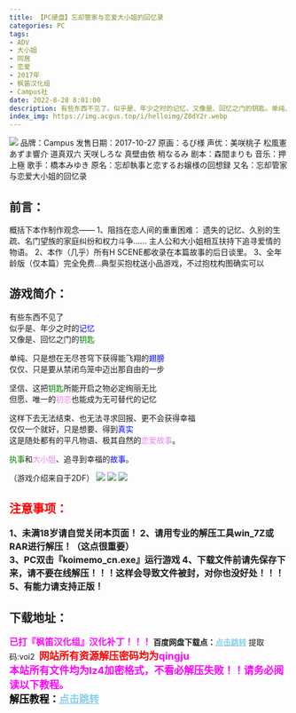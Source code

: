 ```yaml
---
title: 【PC硬盘】忘却管家与恋爱大小姐的回忆录
categories: PC
tags:
- ADV
- 大小姐
- 同居
- 恋爱
- 2017年
- 枫笛汉化组
- Campus社
date: 2022-8-28 8:01:00
description: 有些东西不见了。似乎是、年少之时的记忆，又像是、回忆之门的钥匙。单纯、只是想在无尽苍穹下获得能飞翔的翅膀，仅仅、只是要从禁闭鸟笼中迈出那自由的一步。坚信、这把钥匙所能开启之物必定绚丽无比。但愿、唯一的初恋也能成为无可替代的记忆，这样下去无法结束、也无法寻求回报、更不会获得幸福，仅仅一个就好，只是想要、得到真实，这是随处都有的平凡物语、极其自然的恋爱故事。执事和大小姐、追寻到幸福的故事。
index_img: https://img.acgus.top/i/helloimg/Z8dY2r.webp
---
```

![](https://img.acgus.top/i/helloimg/Z8dY2r.webp)
品牌：Campus
发售日期：2017-10-27
原画：るび様
声优：美咲桃子 松風憲 あずま響介 道真双六 天咲しろな 真壁由依 梢なるみ
剧本：森間まりも
音乐：押上極
歌手：橋本みゆき
原名：忘却執事と恋するお嬢様の回想録
又名：忘却管家与恋爱大小姐的回忆录

## **前言：**
概括下本作制作观念——
1、阻挡在恋人间的重重困难：
遗失的记忆、久别的生疏、名门望族的家庭纠纷和权力斗争……
主人公和大小姐相互扶持下追寻爱情的物语。
2、本作（几乎）所有H SCENE都收录在本篇故事的后日谈里。
3、全年龄版（仅本篇）完全免费…典型买抱枕送小品游戏，不过抱枕构图确实可以

## 游戏简介：

<p>有些东西不见了<br />
似乎是、年少之时的<span style="color:#0000FF;">记忆</span><br />
又像是、回忆之门的<span style="color:#008000;">钥匙</span></p>

<p>单纯、只是想在无尽苍穹下获得能飞翔的<span style="color:#0000FF;">翅膀</span><br />
仅仅、只是要从禁闭鸟笼中迈出那自由的一步</p>

<p>坚信、这把<span style="color:#008000;">钥匙</span>所能开启之物必定绚丽无比<br />
但愿、唯一的<span style="color:#EE82EE;">初恋</span>也能成为无可替代的记忆</p>

<p>这样下去无法结束、也无法寻求回报、更不会获得幸福<br />
仅仅一个就好，只是想要、得到<span style="color:#0000FF;">真实</span><br />
这是随处都有的平凡物语、极其自然的<span style="color:#EE82EE;">恋爱故事</span>。</p>

<p><span style="color:#008000;">执事</span>和<span style="color:#EE82EE;">大小姐</span>、追寻到幸福的<span style="color:#0000FF;">故事</span>。</p>

（游戏介绍来自于2DF）
![](https://img.acgus.top/i/helloimg/Z8dfKT.webp)
![](https://img.acgus.top/i/helloimg/Z8djF1.webp)
![](https://img.acgus.top/i/helloimg/Z8duiK.webp)






## <font color=#FF0000 >注意事项：</font>
<font size=3><b>1、未满18岁请自觉关闭本页面！
2、请用专业的解压工具win_7Z或RAR进行解压！（这点很重要）  
3、PC双击『koimemo_cn.exe』运行游戏
4、下载文件前请先保存下来，请不要在线解压！！！这样会导致文件被封，对你也没好处！！！
5、有能力请支持正版！</b></font>

## 下载地址：
<font color=#FF00FF size=3>**已打『枫笛汉化组』汉化补丁！！！**</font>
<b>百度网盘下载点：</b><a href="https://pan.baidu.com/s/1zDGaLLmVYXpsXcPbxPZDbw?pwd=voi2" style="color: #87CEEB;"><b>点击跳转</b></a> 提取码:voi2
<a style="padding: 0" href="https://post.qingju.org/AD/"><img style="max-width:100%" src="https://img.acgus.top/i/2024/07/478f689b8021d8d499ab43d21acf137a.gif" alt=""></a>
<b><font color=#FF0000 size=4>网站所有资源解压密码均为</b></font><b><font color=#FF00FF size=4>qingju</font><font color=#FF0000 ></font></b><br><b><font color=#FF00FF size=4>本站所有文件均为lz4加密格式，不看必解压失败！！请务必阅读以下教程。</b></font><br><b><font color=#000 size=4>解压教程：</b><a href="https://post.qingju.org/tutorial/000/" style="color: #87CEEB;"><b>点击跳转</b></a>